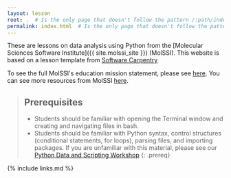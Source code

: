 ```yaml
---
layout: lesson
root: .  # Is the only page that doesn't follow the pattern /:path/index.html
permalink: index.html  # Is the only page that doesn't follow the pattern /:path/index.html
---
```

These are lessons on data analysis using Python from the [Molecular Sciences Software Institute]({{ site.molssi_site }}) (MolSSI). 
This website is based on a lesson template from [Software Carpentry](https://www.software-carpentry.org)

 To see the full MolSSI's education mission statement, please see
[here](http://molssi.org/education/education-mission-statement/). You can see more resources from MolSSI [here](https://molssi-education.github.io/).

> ## Prerequisites
>
> - Students should be familiar with opening the Terminal window and creating and navigating files in bash.  
> - Students should be familiar with Python syntax, control structures (conditional statements, for loops), parsing files, and importing packages. If you are unfamiliar with this material, please see our [Python Data and Scripting Workshop](https://molssi-education.github.io/python_scripting_cms/)
{: .prereq}

{% include links.md %}
